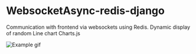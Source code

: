﻿# WebsocketAsync-redis-django
Communication with frontend via websockets using Redis. Dynamic display of random Line chart Charts.js


![Example gif](https://https://github.com/Dezzy-Work/WebsocketAsync-redis-django/blob/main/example.gif)
